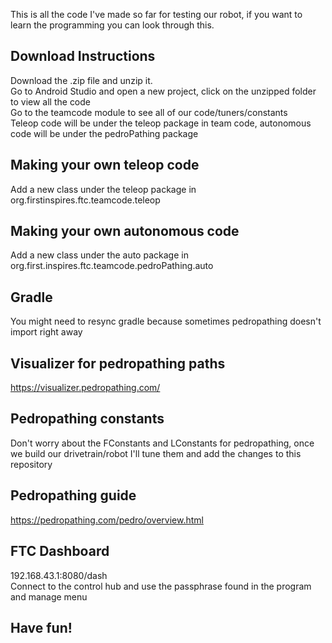This is all the code I've made so far for testing our robot, if you want to learn the programming you can look through this.

## Download Instructions
Download the .zip file and unzip it. <br>
Go to Android Studio and open a new project, click on the unzipped folder to view all the code <br>
Go to the teamcode module to see all of our code/tuners/constants <br>
Teleop code will be under the teleop package in team code, autonomous code will be under the pedroPathing package <br>

## Making your own teleop code
Add a new class under the teleop package in org.firstinspires.ftc.teamcode.teleop

## Making your own autonomous code
Add a new class under the auto package in org.first.inspires.ftc.teamcode.pedroPathing.auto

## Gradle 
You might need to resync gradle because sometimes pedropathing doesn't import right away

## Visualizer for pedropathing paths
https://visualizer.pedropathing.com/

## Pedropathing constants
Don't worry about the FConstants and LConstants for pedropathing, once we build our drivetrain/robot I'll tune them and add the changes to this repository <br>

## Pedropathing guide 
https://pedropathing.com/pedro/overview.html 

## FTC Dashboard
192.168.43.1:8080/dash <br>
Connect to the control hub and use the passphrase found in the program and manage menu

## Have fun!
